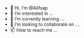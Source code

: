 - 👋 Hi, I’m @Alifsap
- 👀 I’m interested in ...
- 🌱 I’m currently learning ...
- 💞️ I’m looking to collaborate on ...
- 📫 How to reach me ...

<!---
Alifsap/Alifsap is a ✨ special ✨ repository because its `README.md` (this file) appears on your GitHub profile.
You can click the Preview link to take a look at your changes.
--->
